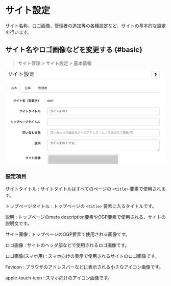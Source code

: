 # サイト設定

サイト名称、ロゴ画像、管理者の追加等の各種設定など、サイトの基本的な設定を行います。

## サイト名やロゴ画像などを変更する {#basic}

> サイト管理 > サイト設定 > 基本情報

![](site_admin_site_basic.png)

### 設定項目

サイトタイトル
: サイトタイトルはすべてのページの `<title>` 要素で使用されます。

トップページタイトル
: トップページの `<title>` 要素に入るタイトルです。

説明
: トップページのmeta description要素やOGP要素で使用される、サイトの説明文です。

サイト画像
: トップページのOGP要素で使用される画像です。

ロゴ画像
: サイトのヘッダ部などで使用されるロゴ画像です。

ロゴ画像(スマホ用)
: スマホ向けの表示で使用されるサイトのロゴ画像です。

Favicon
: ブラウザのアドレスバーなどに表示される小さなアイコン画像です。

apple-touch-icon
: スマホ向けのアイコン画像です。
